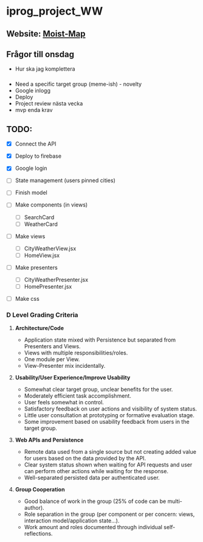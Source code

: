 # iprog_project_WW


## Website: [Moist-Map](https://moist-map.web.app/)


## Frågor till onsdag
- Hur ska jag komplettera 


### 
- Need a specific target group (meme-ish) - novelty 
- Google inlogg 
- Deploy 
- Project review nästa vecka 
- mvp enda krav 


## TODO: 

- [x] Connect the API
- [x] Deploy to firebase
- [x] Google login 
- [ ] State management (users pinned cities)
- [ ] Finish model

- [ ] Make components (in views)
    - [ ] SearchCard 
    - [ ] WeatherCard 
- [ ] Make views
    - [ ] CityWeatherView.jsx
    - [ ] HomeView.jsx 
- [ ] Make presenters
    - [ ] CityWeatherPresenter.jsx
    - [ ] HomePresenter.jsx
- [ ] Make css 


### D Level Grading Criteria

1. **Architecture/Code**
   - Application state mixed with Persistence but separated from Presenters and Views.
   - Views with multiple responsibilities/roles.
   - One module per View.
   - View-Presenter mix incidentally.

2. **Usability/User Experience/Improve Usability**
   - Somewhat clear target group, unclear benefits for the user.
   - Moderately efficient task accomplishment.
   - User feels somewhat in control.
   - Satisfactory feedback on user actions and visibility of system status.
   - Little user consultation at prototyping or formative evaluation stage.
   - Some improvement based on usability feedback from users in the target group.

3. **Web APIs and Persistence**
   - Remote data used from a single source but not creating added value for users based on the data provided by the API.
   - Clear system status shown when waiting for API requests and user can perform other actions while waiting for the response.
   - Well-separated persisted data per authenticated user.

4. **Group Cooperation**
   - Good balance of work in the group (25% of code can be multi-author).
   - Role separation in the group (per component or per concern: views, interaction model/application state…).
   - Work amount and roles documented through individual self-reflections.
